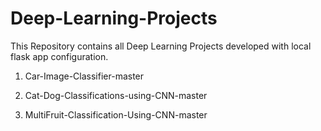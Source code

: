 # Deep-Learning-Projects

This Repository contains all Deep Learning Projects developed with local flask app configuration.

1) Car-Image-Classifier-master

2) Cat-Dog-Classifications-using-CNN-master

3) MultiFruit-Classification-Using-CNN-master
